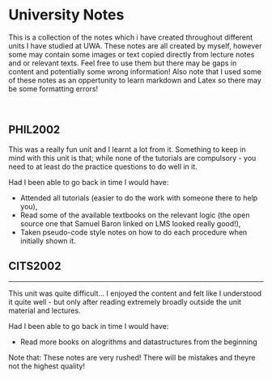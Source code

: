 University Notes
================

This is a collection of the notes which i have created throughout different
units I have studied at UWA. These notes are all created by myself, however some
may contain some images or text copied directly from lecture notes and or
relevant texts. Feel free to use them but there may be gaps in content and
potentially some wrong information! Also note that I used some of these notes 
as an oppertunity to learn markdown and Latex so there may be some formatting errors!

 

PHIL2002
--------

This was a really fun unit and I learnt a lot from it. Something to keep in mind
with this unit is that; while none of the tutorials are compulsory - you need to
at least do the practice questions to do well in it.

Had I been able to go back in time I would have:

* Attended all tutorials (easier to do the work with someone there to help
you),
* Read some of the available textbooks on the relevant logic (the open source
one that Samuel Baron linked on LMS looked really good!),
* Taken pseudo-code style notes on how to do each procedure when initially
shown it.

## CITS2002
---------
This unit was quite difficult... I enjoyed the content and felt like I understood it quite well - but only after reading extremely broadly
outside the unit material and lectures.

Had I been able to go back in time I would have:
* Read more books on alogrithms and datastructures from the beginning

Note that: These notes are very rushed! There will be mistakes and theyre not the highest quality!
